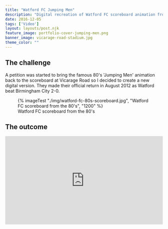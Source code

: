 ```yaml
---
title: "Watford FC Jumping Men"
description: "Digital recreation of Watford FC scoreboard animation from the 1980/'s"
date: 2016-12-05
tags: ['Video']
layout: layouts/post.njk
feature_image: portfolio-cover-jumping-men.png
banner_image: vicarage-road-stadium.jpg
theme_color: ""
---
```

## The challenge

A petition was started to bring the famous 80's 'Jumping Men' animation back to the scoreboard at Vicarage Road so I decided to create a new digital version. They made their official return in August 2012 as Watford beat Birmingham City 2-0.

<figure>
{% imageTest "./img/watford-fc-80s-scoreboard.jpg", "Watford FC scoreboard from the 80's", "1200" %}
<figcaption>Watford FC scoreboard from the 80's</figcaption>
</figure>

## The outcome

<div style="padding:56% 0 0 0;position:relative;max-width:100%;"><iframe src="https://player.vimeo.com/video/157342169?autoplay=1&loop=1&title=0&byline=0&portrait=0" style="position:absolute;top:0;left:0;width:100%;height:100%;" frameborder="0" allow="autoplay; fullscreen; picture-in-picture" allowfullscreen></iframe></div><script src="https://player.vimeo.com/api/player.js"></script>
